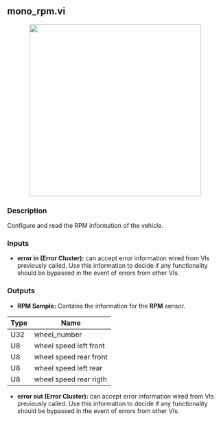 ## mono_rpm.vi
<p align="center">
<img src="https://github.com/monoDriveIO/client/raw/master/WikiPhotos/LV_client/sensors/mono__rpmc.png" width="400"  />
</p>

### Description
Configure and read the RPM information of the vehicle.

### Inputs
- **error in (Error Cluster):** can accept error information wired from VIs previously called. Use this information to decide if any functionality should be bypassed in the event of errors from other VIs.

### Outputs
- **RPM Sample:** Contains the information for the **RPM** sensor.

| Type  | Name   |
| ------------ | ------------ |
|U32  | wheel_number |
|U8 | wheel speed left front  |
|U8 | wheel speed rear front  |
|U8 | wheel speed left rear |
|U8 | wheel speed rear rigth |

- **error out (Error Cluster):** can accept error information wired from VIs previously called. Use this information to decide if any functionality should be bypassed in the event of errors from other VIs.

